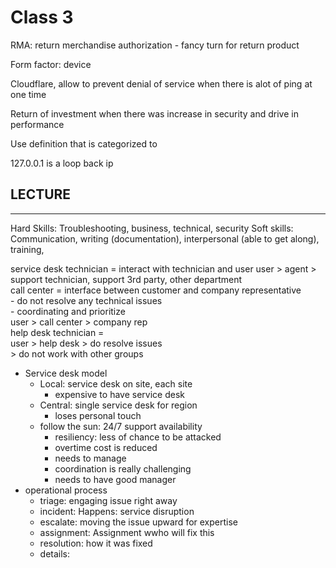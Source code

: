 # Class 3

RMA: return merchandise authorization
    - fancy turn for return product

Form factor: device

Cloudflare, allow to prevent denial of service when there is alot of ping at one time

Return of investment when there was increase in security and drive in performance

Use definition that is categorized to 

127.0.0.1 is a loop back ip 


## LECTURE
---
Hard Skills: Troubleshooting, business, technical, security
Soft skills: Communication, writing (documentation), interpersonal (able to get along), training, 

service desk technician = interact with technician and user
user > agent > support technician, support 3rd party, other department   
call center = interface between customer and company representative  
    - do not resolve any technical issues  
    - coordinating and prioritize   
user > call center > company rep   
help desk technician =   
user > help desk > do resolve issues  
    > do not work with other groups  
  
- Service desk model
    - Local: service desk on site, each site
        - expensive to have service desk
    - Central: single service desk for region
        - loses personal touch
    - follow the sun: 24/7 support availability
        - resiliency: less of chance to be attacked
        - overtime cost is reduced
        - needs to manage 
        - coordination is really challenging
        - needs to have good manager
- operational process
    - triage: engaging issue right away
    - incident: Happens: service disruption
    - escalate: moving the issue upward for expertise
    - assignment: Assignment wwho will fix this
    - resolution: how it was fixed
    - details: 